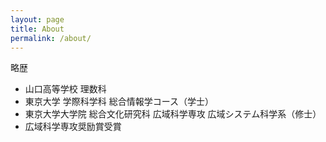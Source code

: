 ```yaml
---
layout: page
title: About
permalink: /about/
---
```


略歴
* 山口高等学校 理数科
* 東京大学 学際科学科 総合情報学コース（学士）
* 東京大学大学院 総合文化研究科 広域科学専攻 広域システム科学系（修士）
 * 広域科学専攻奨励賞受賞
